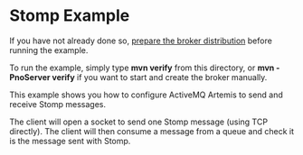 # Stomp Example

If you have not already done so, [prepare the broker distribution](../../../../README.md#getting-started) before running the example.

To run the example, simply type **mvn verify** from this directory, or **mvn -PnoServer verify** if you want to start and create the broker manually.

This example shows you how to configure ActiveMQ Artemis to send and receive Stomp messages.

The client will open a socket to send one Stomp message (using TCP directly). The client will then consume a message from a queue and check it is the message sent with Stomp.